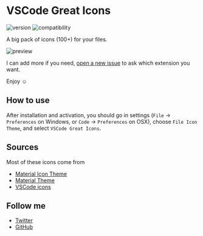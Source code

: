 # VSCode Great Icons

![version](https://img.shields.io/badge/version-1.1.6-brightgreen.svg?style=flat-square) ![compatibility](https://img.shields.io/badge/compatible-1.5.0+-brightgreen.svg?style=flat-square)

A big pack of icons (100+) for your files.

![preview](https://images.emmanuelbeziat.com/demo_vscode_-_Visual_Studio_Code-dy8gb-aplyj.jpg)

I can add more if you need, [open a new issue](https://github.com/EmmanuelBeziat/vscode-great-icons/issues) to ask which extension you want.

Enjoy ☺

## How to use

After installation and activation, you should go in settings (`File` → `Preferences` on Windows, or `Code` → `Preferences` on OSX), choose `File Icon Theme`, and select `VSCode Great Icons`.

## Sources

Most of these icons come from
* [Material Icon Theme](https://github.com/PKief/vscode-extension-material-icon-theme)
* [Material Theme](https://github.com/equinusocio/material-theme)
* [VSCode icons](https://github.com/robertohuertasm/vscode-icons)

## Follow me

* [Twitter](https://twitter.com/EmmanuelBeziat)
* [GitHub](https://github.com/EmmanuelBEziat)